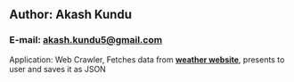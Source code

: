 ## Author: Akash Kundu  
### E-mail: akash.kundu5@gmail.com  

Application: Web Crawler, Fetches data from [**weather website**](https://weather.com/en-IN/), presents to user and saves it as JSON


